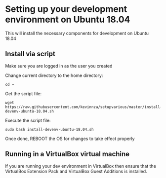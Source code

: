 # Setting up your development environment on Ubuntu 18.04

This will install the necessary components for development on Ubuntu 18.04

## Install via script
Make sure you are logged in as the user you created 

Change current directory to the home directory:
````
cd ~
````

Get the script file:
````
wget https://raw.githubusercontent.com/kevinnza/setupvarious/master/install-devenv-ubuntu-18.04.sh
````

Execute the script file:
````
sudo bash install-devenv-ubuntu-18.04.sh
````

Once done, REBOOT the OS for changes to take effect properly

## Running in a VirtualBox virtual machine

If you are running your dev environment in VirtualBox then ensure that the VirtualBox Extension Pack and VirtualBox Guest Additions is installed.


